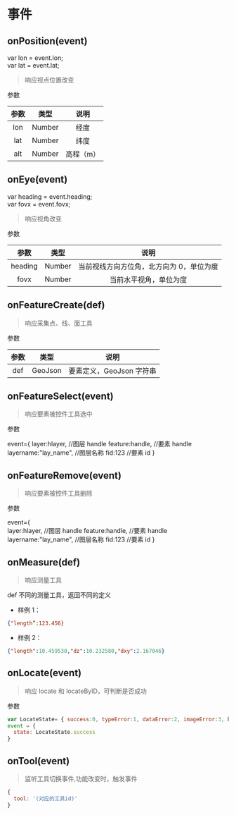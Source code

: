 # 事件

## onPosition(event)
var lon = event.lon;  
var lat = event.lat;  
> 响应视点位置改变

参数

| 参数 | 类型 | 说明 |
| :---: | :---: | :---: |
| lon | Number | 经度 |
| lat | Number | 纬度 |
| alt | Number | 高程（m）|


## onEye(event)
var heading = event.heading;  
var fovx = event.fovx;  
> 响应视角改变

参数

| 参数 | 类型 | 说明 |
| :---: | :---: | :---: |
| heading | Number | 当前视线方向方位角，北方向为 0，单位为度 |
| fovx | Number | 当前水平视角，单位为度|


## onFeatureCreate(def) 
> 响应采集点、线、面工具

参数

| 参数 | 类型 | 说明 |
| :---: | :---: | :---: |
| def | GeoJson | 要素定义，GeoJson 字符串 |

## onFeatureSelect(event) 
> 响应要素被控件工具选中 

参数

event={ 
    layer:hlayer, //图层 handle
    feature:handle, //要素 handle
    layername:"lay_name", //图层名称
    fid:123 //要素 id
}


## onFeatureRemove(event) 
> 响应要素被控件工具删除

参数 
 
event={   
    layer:hlayer, //图层 handle
    feature:handle, //要素 handle
    layername:"lay_name", //图层名称
    fid:123 //要素 id
}  


## onMeasure(def) 
> 响应测量工具

def 不同的测量工具，返回不同的定义
 * 样例 1：

 ```json
 {"length”:123.456}
 ```


 * 样例 2：

 ```json
 {"length":10.459530,"dz":10.232580,"dxy":2.167046}
 ```
 
## onLocate(event)
> 响应 locate 和 locateByID，可判断是否成功  

参数  

```javascript
var LocateState= { success:0, typeError:1, dataError:2, imageError:3, busy: 4 };
event = {   
  state: LocateState.success  
}   
```

## onTool(event)

> 监听工具切换事件,功能改变时，触发事件

```javascript
{
  tool: '(对应的工具id)'
}
```
